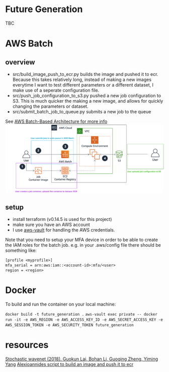# Future Generation
TBC

# AWS Batch

## overview

- src/build_image_push_to_ecr.py builds the image and pushed it to ecr. Because this takes relatively long, instead of making a new images everytime I want to test different parameters or a different dataset, I make use of a seperate configuration file. 
- src/push_job_configuration_to_s3.py pushed a new job configuration to S3. This is much quicker the making a new image, and allows for quickly changing the parameters or dataset.
- src/submit_batch_job_to_queue.py submits a new job to the queue

See [AWS Batch-Based Architecture for more info](https://docs.aws.amazon.com/wellarchitected/latest/high-performance-computing-lens/batch-based-architecture.html)
![](diagram.png)

## setup 

- install terraform (v0.14.5 is used for this project)
- make sure you have an AWS account
- I use [aws-vault](https://github.com/99designs/aws-vault) for handling the AWS credentials.

Note that you need to setup your MFA device in order to be able to create the IAM roles for the batch job.
e.g. in your .aws/config file there should be something like:

```
[profile <myprofile>]
mfa_serial = arn:aws:iam::<account-id>:mfa/<user>
region = <region>
```




# Docker

To build and run the container on your local machine:

`docker build -t future_generation .`
`aws-vault exec private -- docker run -it -e AWS_REGION -e AWS_ACCESS_KEY_ID -e AWS_SECRET_ACCESS_KEY -e AWS_SESSION_TOKEN -e AWS_SECURITY_TOKEN future_generation`


# resources

[Stochastic wavenet (2018). Guokun Lai, Bohan Li, Guoqing Zheng, Yiming Yang](https://arxiv.org/abs/1806.06116)
[Alexioannides script to build an image and push it to ecr ](https://github.com/AlexIoannides/py-docker-aws-example-project/blob/master/deploy_to_aws.py)
